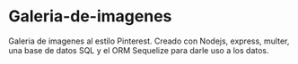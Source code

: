 # Galeria-de-imagenes

Galeria de imagenes al estilo Pinterest. Creado con Nodejs, express, multer, una base de datos SQL y el ORM Sequelize para darle uso a los datos.
